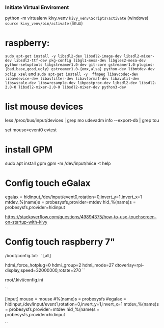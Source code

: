 ### Initiate Virtual Enviroment
python -m virtualenv kivy_venv
``kivy_venv\Scripts\activate`` (windows)
``source kivy_venv/bin/activate`` (linux)

# raspberry:
``
sudo apt-get install -y libsdl2-dev libsdl2-image-dev libsdl2-mixer-dev libsdl2-ttf-dev pkg-config libgl1-mesa-dev libgles2-mesa-dev python-setuptools libgstreamer1.0-dev git-core gstreamer1.0-plugins-{bad,base,good,ugly} gstreamer1.0-{omx,alsa} python-dev libmtdev-dev xclip xsel
``
and
``
sudo apt-get install -y  ffmpeg libavcodec-dev libavdevice-dev libavfilter-dev libavformat-dev libavutil-dev libswscale-dev libswresample-dev libpostproc-dev libsdl2-dev libsdl2-2.0-0 libsdl2-mixer-2.0-0 libsdl2-mixer-dev python3-dev
``
# list mouse devices
less /proc/bus/input/devices | grep mo
udevadm info --export-db | grep tou

set mouse=event0
evtest

# install GPM 
sudo apt install gpm
gpm -m /dev/input/mice -t help

# Config touch eGalax
egalax = hidinput,/dev/input/event0,rotation=0,invert_y=1,invert_x=1
mtdev_%(name)s = probesysfs,provider=mtdev
hid_%(name)s = probesysfs,provider=hidinput

https://stackoverflow.com/questions/49894375/how-to-use-touchscreen-on-startup-with-kivy

# Config touch raspberry 7"
/boot/config.txt:
``
[all]

hdmi_force_hotplug=0
hdmi_group=2
hdmi_mode=27
dtoverlay=rpi-display,speed=32000000,rotate=270
``

root/.kivi/config.ini

``

[input]
mouse = mouse
#%(name)s = probesysfs
#egalax = hidinput,/dev/input/event1,rotation=0,invert_y=1,invert_x=1
mtdev_%(name)s = probesysfs,provider=mtdev
hid_%(name)s = probesysfs,provider=hidinput

``